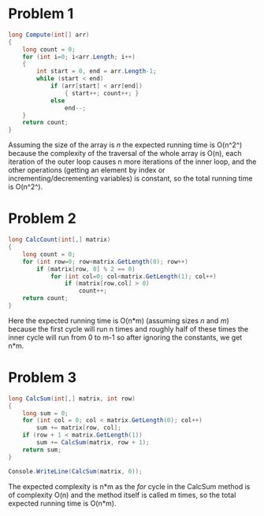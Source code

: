 # Problem 1
```c#
long Compute(int[] arr)
{
    long count = 0;
    for (int i=0; i<arr.Length; i++)
    {
        int start = 0, end = arr.Length-1;
        while (start < end)
            if (arr[start] < arr[end])
                { start++; count++; }
            else 
                end--;
    }
    return count;
}
```
Assuming the size of the array is *n* the expected running time is O(n^2^) because the complexity of the traversal of the whole array is O(n), each iteration of the outer loop causes n more iterations of the inner loop, and the other operations (getting an element by index or incrementing/decrementing variables) is constant, so the total running time is O(n^2^).

# Problem 2

```C#
long CalcCount(int[,] matrix)
{
    long count = 0;
    for (int row=0; row<matrix.GetLength(0); row++)
        if (matrix[row, 0] % 2 == 0)
            for (int col=0; col<matrix.GetLength(1); col++)
                if (matrix[row,col] > 0)
                    count++;
    return count;
}
```
Here the expected running time is O(n\*m) (assuming sizes *n* and *m*) because the first cycle will run n times and roughly half of these times the inner cycle will run from 0 to m-1 so after ignoring the constants, we get n*m.

# Problem 3
```C#
long CalcSum(int[,] matrix, int row)
{
    long sum = 0;
    for (int col = 0; col < matrix.GetLength(0); col++) 
        sum += matrix[row, col];
    if (row + 1 < matrix.GetLength(1)) 
        sum += CalcSum(matrix, row + 1);
    return sum;
}

Console.WriteLine(CalcSum(matrix, 0));
```
The expected complexity is n*m as the *for* cycle in the CalcSum method is of complexity O(n) and the method itself is called m times, so the total expected running time is O(n\*m). 